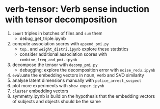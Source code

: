 # verb-tensor: Verb sense induction with tensor decomposition

1. `count` triples in batches of files and `sum` them
    * debug_get_triple.ipynb
1. compute association socres with `append_pmi.py`
    * `top`.. and `weight_distri.ipynb` explore these statistics
    * consider additional association scores with `combine_freq_and_pmi.ipynb`
1. decompose the tensor with `decomp_pmi.py`
    * debugging: explore the decomposition error with `noise_redu.ipynb`
1. `eval`uate the embedding vectors in noun, verb and SVO similarity
1. analyse latent dimensions manually with `police_arrest_suspect`
1. plot more experiments with `show_exper.ipynb`
1. `cluster` embedding vectors
1. symmetry.ipynb is build on the hypothesis that the embedding vectors of
   subjects and objects should be the same
